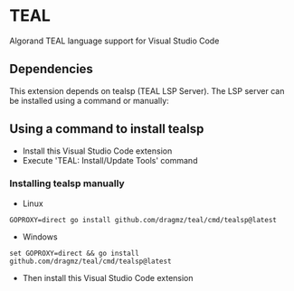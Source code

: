 # TEAL

Algorand TEAL language support for Visual Studio Code

## Dependencies

This extension depends on tealsp (TEAL LSP Server). The LSP server can be installed using a command or manually:

## Using a command to install tealsp

- Install this Visual Studio Code extension
- Execute 'TEAL: Install/Update Tools' command

### Installing tealsp manually

- Linux
```commandline
GOPROXY=direct go install github.com/dragmz/teal/cmd/tealsp@latest
```

- Windows
```commandline
set GOPROXY=direct && go install github.com/dragmz/teal/cmd/tealsp@latest
```

- Then install this Visual Studio Code extension